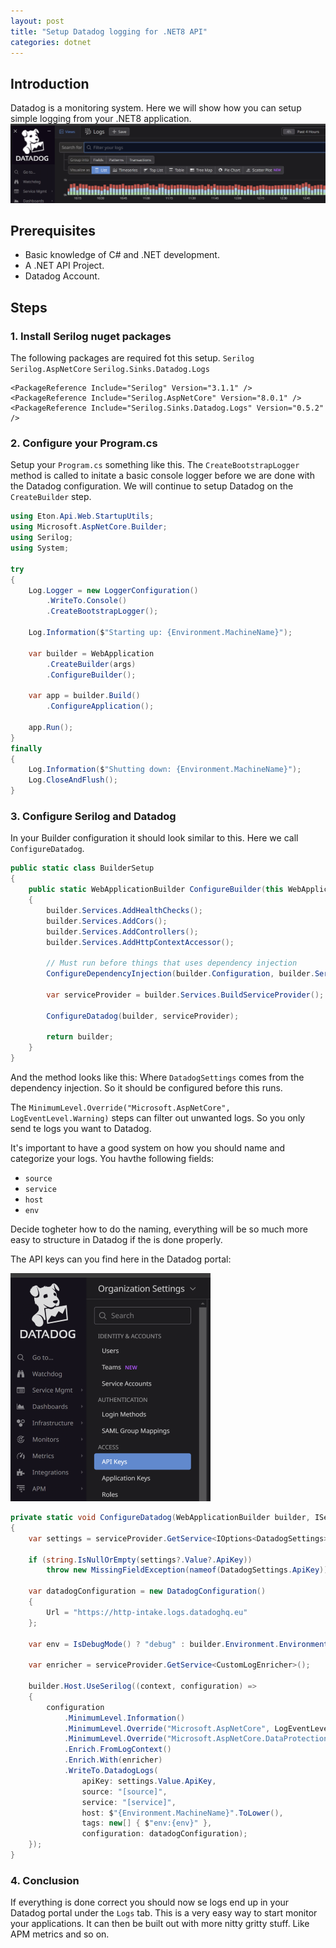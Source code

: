 ```yaml
---
layout: post
title: "Setup Datadog logging for .NET8 API"
categories: dotnet
---
```


## Introduction
Datadog is a monitoring system. Here we will show how you can setup simple logging from your .NET8 application.
![Datadog logs](/images/datadog_logs.png)

## Prerequisites
- Basic knowledge of C# and .NET development.
- A .NET API Project.
- Datadog Account.

## Steps

### 1. Install Serilog nuget packages

The following packages are required fot this setup.
`Serilog`
`Serilog.AspNetCore`
`Serilog.Sinks.Datadog.Logs`

```
<PackageReference Include="Serilog" Version="3.1.1" />
<PackageReference Include="Serilog.AspNetCore" Version="8.0.1" />
<PackageReference Include="Serilog.Sinks.Datadog.Logs" Version="0.5.2" />
```

### 2. Configure your Program.cs

Setup your `Program.cs` something like this.
The `CreateBootstrapLogger` method is called to initate a basic console logger before we are done with the Datadog configuration.
We will continue to setup Datadog on the `CreateBuilder` step.

```cs
using Eton.Api.Web.StartupUtils;
using Microsoft.AspNetCore.Builder;
using Serilog;
using System;

try
{
    Log.Logger = new LoggerConfiguration()
        .WriteTo.Console()
        .CreateBootstrapLogger();

    Log.Information($"Starting up: {Environment.MachineName}");

    var builder = WebApplication
        .CreateBuilder(args)
        .ConfigureBuilder();

    var app = builder.Build()
        .ConfigureApplication();

    app.Run();
}
finally
{
    Log.Information($"Shutting down: {Environment.MachineName}");
    Log.CloseAndFlush();
}
```

### 3. Configure Serilog and Datadog

In your Builder configuration it should look similar to this.
Here we call `ConfigureDatadog`.

```cs
public static class BuilderSetup
{
    public static WebApplicationBuilder ConfigureBuilder(this WebApplicationBuilder builder)
    {
        builder.Services.AddHealthChecks();
        builder.Services.AddCors();
        builder.Services.AddControllers();
        builder.Services.AddHttpContextAccessor();

        // Must run before things that uses dependency injection
        ConfigureDependencyInjection(builder.Configuration, builder.Services);

        var serviceProvider = builder.Services.BuildServiceProvider();
        
        ConfigureDatadog(builder, serviceProvider);            

        return builder;
    }
}
```

And the method looks like this:
Where `DatadogSettings` comes from the dependency injection. So it should be configured before this runs.

The `MinimumLevel.Override("Microsoft.AspNetCore", LogEventLevel.Warning)` steps can filter out unwanted logs.
So you only send te logs you want to Datadog.

It's important to have a good system on how you should name and categorize your logs.
You havthe following fields:
- `source`
- `service`
- `host`
- `env`

Decide togheter how to do the naming, everything will be so much more easy to structure in Datadog if the is done properly.

The API keys can you find here in the Datadog portal:

![Datadog API keys](/images/datadog_keys.png)

```cs
private static void ConfigureDatadog(WebApplicationBuilder builder, IServiceProvider serviceProvider)
{
    var settings = serviceProvider.GetService<IOptions<DatadogSettings>>();

    if (string.IsNullOrEmpty(settings?.Value?.ApiKey))
        throw new MissingFieldException(nameof(DatadogSettings.ApiKey));

    var datadogConfiguration = new DatadogConfiguration()
    {
        Url = "https://http-intake.logs.datadoghq.eu"
    };

    var env = IsDebugMode() ? "debug" : builder.Environment.EnvironmentName.ToLower();

    var enricher = serviceProvider.GetService<CustomLogEnricher>();

    builder.Host.UseSerilog((context, configuration) => 
    {
        configuration
            .MinimumLevel.Information()
            .MinimumLevel.Override("Microsoft.AspNetCore", LogEventLevel.Warning)
            .MinimumLevel.Override("Microsoft.AspNetCore.DataProtection", LogEventLevel.Error)
            .Enrich.FromLogContext()
            .Enrich.With(enricher)
            .WriteTo.DatadogLogs(
                apiKey: settings.Value.ApiKey,
                source: "[source]",
                service: "[service]",
                host: $"{Environment.MachineName}".ToLower(),
                tags: new[] { $"env:{env}" },
                configuration: datadogConfiguration);
    });
}
```

### 4. Conclusion
If everything is done correct you should now se logs end up in your Datadog portal under the `Logs` tab.
This is a very easy way to start monitor your applications. It can then be built out with more nitty gritty stuff.
Like APM metrics and so on.